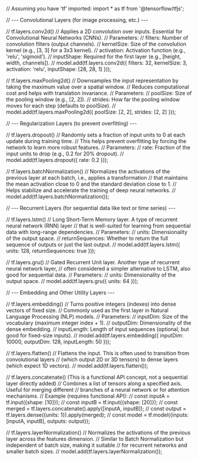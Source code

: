 // Assuming you have 'tf' imported: import * as tf from '@tensorflow/tfjs';

// --- Convolutional Layers (for image processing, etc.) ---

// tf.layers.conv2d()
// Applies a 2D convolution over inputs. Essential for Convolutional Neural Networks (CNNs).
// Parameters:
//   filters: Number of convolution filters (output channels).
//   kernelSize: Size of the convolution kernel (e.g., [3, 3] for a 3x3 kernel).
//   activation: Activation function (e.g., 'relu', 'sigmoid').
//   inputShape: Required for the first layer (e.g., [height, width, channels]).
// model.add(tf.layers.conv2d({ filters: 32, kernelSize: 3, activation: 'relu', inputShape: [28, 28, 1] }));

// tf.layers.maxPooling2d()
// Downsamples the input representation by taking the maximum value over a spatial window.
// Reduces computational cost and helps with translation invariance.
// Parameters:
//   poolSize: Size of the pooling window (e.g., [2, 2]).
//   strides: How far the pooling window moves for each step (defaults to poolSize).
// model.add(tf.layers.maxPooling2d({ poolSize: [2, 2], strides: [2, 2] }));

// --- Regularization Layers (to prevent overfitting) ---

// tf.layers.dropout()
// Randomly sets a fraction of input units to 0 at each update during training time.
// This helps prevent overfitting by forcing the network to learn more robust features.
// Parameters:
//   rate: Fraction of the input units to drop (e.g., 0.2 for 20% dropout).
// model.add(tf.layers.dropout({ rate: 0.2 }));

// tf.layers.batchNormalization()
// Normalizes the activations of the previous layer at each batch, i.e., applies a transformation
// that maintains the mean activation close to 0 and the standard deviation close to 1.
// Helps stabilize and accelerate the training of deep neural networks.
// model.add(tf.layers.batchNormalization());

// --- Recurrent Layers (for sequential data like text or time series) ---

// tf.layers.lstm()
// Long Short-Term Memory layer. A type of recurrent neural network (RNN) layer
// that is well-suited for learning from sequential data with long-range dependencies.
// Parameters:
//   units: Dimensionality of the output space.
//   returnSequences: Whether to return the full sequence of outputs or just the last output.
// model.add(tf.layers.lstm({ units: 128, returnSequences: true }));

// tf.layers.gru()
// Gated Recurrent Unit layer. Another type of recurrent neural network layer,
// often considered a simpler alternative to LSTM, also good for sequential data.
// Parameters:
//   units: Dimensionality of the output space.
// model.add(tf.layers.gru({ units: 64 }));

// --- Embedding and Other Utility Layers ---

// tf.layers.embedding()
// Turns positive integers (indexes) into dense vectors of fixed size.
// Commonly used as the first layer in Natural Language Processing (NLP) models.
// Parameters:
//   inputDim: Size of the vocabulary (maximum integer index + 1).
//   outputDim: Dimensionality of the dense embedding.
//   inputLength: Length of input sequences (optional, but good for fixed-size inputs).
// model.add(tf.layers.embedding({ inputDim: 10000, outputDim: 128, inputLength: 50 }));

// tf.layers.flatten()
// Flattens the input. This is often used to transition from convolutional layers
// (which output 2D or 3D tensors) to dense layers (which expect 1D vectors).
// model.add(tf.layers.flatten());

// tf.layers.concatenate() (This is a functional API concept, not a sequential layer directly added)
// Combines a list of tensors along a specified axis. Useful for merging different
// branches of a neural network or for attention mechanisms.
// Example (requires functional API):
// const inputA = tf.input({shape: [10]});
// const inputB = tf.input({shape: [20]});
// const merged = tf.layers.concatenate().apply([inputA, inputB]);
// const output = tf.layers.dense({units: 1}).apply(merged);
// const model = tf.model({inputs: [inputA, inputB], outputs: output});

// tf.layers.layerNormalization()
// Normalizes the activations of the previous layer across the features dimension.
// Similar to Batch Normalization but independent of batch size, making it suitable
// for recurrent networks and smaller batch sizes.
// model.add(tf.layers.layerNormalization());
